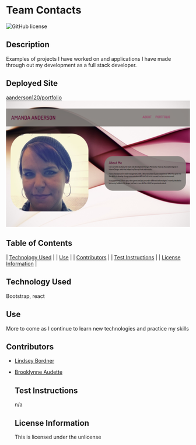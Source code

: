 # Team Contacts
  ![GitHub license](https://img.shields.io/badge/license-unlicense-blue.svg)

  ## Description
  Examples of projects I have worked on and applications I have made through out my development as a full stack developer.

  ## Deployed Site
  [aanderson120/portfolio](https://aanderson120.github.io/portfolio/.)
  ![portfolio](./public/images/portfolio.png)


  ## Table of Contents
  
| [Technology Used](#installation) |
| [Use](#use) |
| [Contributors](#contributors) |
| [Test Instructions](#test-instructions) |
| [License Information](#license-information) |
    
  ## Technology Used
  Bootstrap, react
  
  ## Use
  More to come as I continue to learn new technologies and practice my skills

  ## Contributors
- [Lindsey Bordner](https://github.com/LindseyM20)
- [Brooklynne Audette](https://github.com/B-Audette)
  
  ## Test Instructions
  n/a
  
  ## License Information
  This is licensed under the unlicense